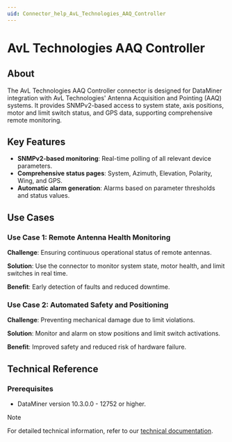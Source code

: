 ```yaml
---
uid: Connector_help_AvL_Technologies_AAQ_Controller
---
```


# AvL Technologies AAQ Controller

## About

The AvL Technologies AAQ Controller connector is designed for DataMiner integration with AvL Technologies' Antenna Acquisition and Pointing (AAQ) systems. It provides SNMPv2-based access to system state, axis positions, motor and limit switch status, and GPS data, supporting comprehensive remote monitoring.

## Key Features

- **SNMPv2-based monitoring**: Real-time polling of all relevant device parameters.
- **Comprehensive status pages**: System, Azimuth, Elevation, Polarity, Wing, and GPS.
- **Automatic alarm generation**: Alarms based on parameter thresholds and status values.

## Use Cases

### Use Case 1: Remote Antenna Health Monitoring

**Challenge**: Ensuring continuous operational status of remote antennas.

**Solution**: Use the connector to monitor system state, motor health, and limit switches in real time.

**Benefit**: Early detection of faults and reduced downtime.

### Use Case 2: Automated Safety and Positioning

**Challenge**: Preventing mechanical damage due to limit violations.

**Solution**: Monitor and alarm on stow positions and limit switch activations.

**Benefit**: Improved safety and reduced risk of hardware failure.

## Technical Reference

### Prerequisites

- DataMiner version 10.3.0.0 - 12752 or higher.

> [!NOTE]
> For detailed technical information, refer to our [technical documentation](xref:Connector_help_AvL_Technologies_AAQ_Controller_Technical).

